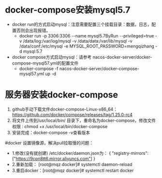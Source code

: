 # docker-compose安装mysql5.7
    
 - docker run的方式启动mysql：注意需要配置三个挂载目录：数据，日志，配置否则会出现报错。 
    * docker run -p 3306:3306 --name mysql5.7ByRun  --privileged=true -v /data/log:/var/log/mysql -v /data/data:/var/lib/mysql -v /data/conf:/etc/mysql -e MYSQL_ROOT_PASSWORD=mengqizhang -d mysql:5.7
 - docker compose方式启动mysql：请参考 nacos-docker-server/docker-compose-mysql57.yml的配置文件
    * docker-compose -f nacos-docker-server/docker-compose-mysql57.yml up -d
    


# 服务器安装docker-compose 
1. github手动下载文件docker-compose-Linux-x86_64：https://github.com/docker/compose/releases/tag/1.25.0-rc4
2. 将文件上传到/usr/local/bin/ 目录下，重命名为docker-compose，修改文件权限 : chmod +x /usr/local/bin/docker-compose
3. 安装完成：docker-compose -v查看版本


#docker 设置镜像源，解决pull拉取慢的问题：
- 1.修改(没有就创建) /etc/docker/daemon.json为：
   {
    "registry-mirrors": ["https://9cpn8tt6.mirror.aliyuncs.com"]
   }
- 2.重新加载：  [root@mqz docker]# systemctl daemon-reload
- 3.重启docker：[root@mqz docker]# systemctl restart docker



